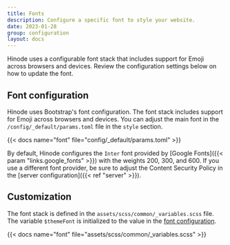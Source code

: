 ```yaml
---
title: Fonts
description: Configure a specific font to style your website.
date: 2023-01-28
group: configuration
layout: docs
---
```


Hinode uses a configurable font stack that includes support for Emoji across browsers and devices. Review the configuration settings below on how to update the font.

## Font configuration

Hinode uses Bootstrap's font configuration. The font stack includes support for Emoji across browsers and devices. You can adjust the main font in the `/config/_default/params.toml` file in the `style` section.

{{< docs name="font" file="config/_default/params.toml" >}}

 By default, Hinode configures the `Inter` font provided by [Google Fonts]({{< param "links.google_fonts" >}}) with the weights 200, 300, and 600. If you use a different font provider, be sure to adjust the Content Security Policy in the [server configuration]({{< ref "server" >}}).

## Customization

The font stack is defined in the `assets/scss/common/_variables.scss` file. The variable `$themeFont` is initialized to the value in the [font configuration](#font-configuration).

{{< docs name="font" file="assets/scss/common/_variables.scss" >}}
